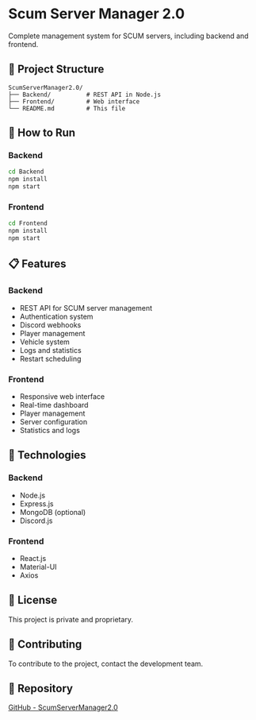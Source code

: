 # Scum Server Manager 2.0

Complete management system for SCUM servers, including backend and frontend.

## 📁 Project Structure

```
ScumServerManager2.0/
├── Backend/          # REST API in Node.js
├── Frontend/         # Web interface
└── README.md         # This file
```

## 🚀 How to Run

### Backend
```bash
cd Backend
npm install
npm start
```

### Frontend
```bash
cd Frontend
npm install
npm start
```

## 📋 Features

### Backend
- REST API for SCUM server management
- Authentication system
- Discord webhooks
- Player management
- Vehicle system
- Logs and statistics
- Restart scheduling

### Frontend
- Responsive web interface
- Real-time dashboard
- Player management
- Server configuration
- Statistics and logs

## 🔧 Technologies

### Backend
- Node.js
- Express.js
- MongoDB (optional)
- Discord.js

### Frontend
- React.js
- Material-UI
- Axios

## 📝 License

This project is private and proprietary.

## 🤝 Contributing

To contribute to the project, contact the development team.

## 🔗 Repository

[GitHub - ScumServerManager2.0](https://github.com/PauloPedreiro/ScumServerManager2.0) 
